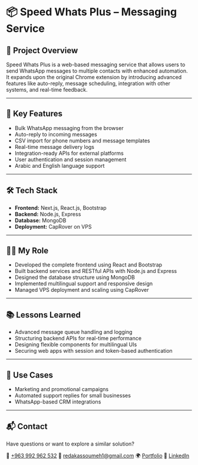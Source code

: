 # 📦 Speed Whats Plus – Messaging Service

## 📌 Project Overview

Speed Whats Plus is a web-based messaging service that allows users to send WhatsApp messages to multiple contacts with enhanced automation.  
It expands upon the original Chrome extension by introducing advanced features like auto-reply, message scheduling, integration with other systems, and real-time feedback.

---

## 🎯 Key Features

- Bulk WhatsApp messaging from the browser
- Auto-reply to incoming messages
- CSV import for phone numbers and message templates
- Real-time message delivery logs
- Integration-ready APIs for external platforms
- User authentication and session management
- Arabic and English language support

---

## 🛠️ Tech Stack

- **Frontend:** Next.js, React.js, Bootstrap
- **Backend:** Node.js, Express
- **Database:** MongoDB
- **Deployment:** CapRover on VPS

---

## 👨‍💻 My Role

- Developed the complete frontend using React and Bootstrap
- Built backend services and RESTful APIs with Node.js and Express
- Designed the database structure using MongoDB
- Implemented multilingual support and responsive design
- Managed VPS deployment and scaling using CapRover

---

## 📚 Lessons Learned

- Advanced message queue handling and logging
- Structuring backend APIs for real-time performance
- Designing flexible components for multilingual UIs
- Securing web apps with session and token-based authentication

---

## 🧠 Use Cases

- Marketing and promotional campaigns
- Automated support replies for small businesses
- WhatsApp-based CRM integrations

---

## 📬 Contact

Have questions or want to explore a similar solution?

📱 [+963 992 962 532](https://wa.me/963992962532)
📧 [redakassoumeh1@gmail.com](mailto:redakassoumeh1@gmail.com)
🌍 [Portfolio](https://redakassoumeh.vercel.app)
💼 [LinkedIn](https://www.linkedin.com/in/redakassoumeh/)
